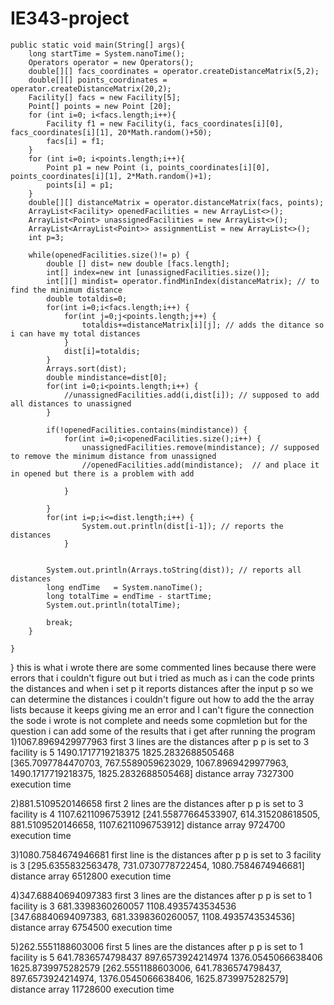 # IE343-project
	public static void main(String[] args){
		long startTime = System.nanoTime();
		Operators operator = new Operators();
		double[][] facs_coordinates = operator.createDistanceMatrix(5,2);
		double[][] points_coordinates = operator.createDistanceMatrix(20,2);
		Facility[] facs = new Facility[5];
		Point[] points = new Point [20];
		for (int i=0; i<facs.length;i++){
			Facility f1 = new Facility(i, facs_coordinates[i][0], facs_coordinates[i][1], 20*Math.random()+50);
			facs[i] = f1;
		}
		for (int i=0; i<points.length;i++){
			Point p1 = new Point (i, points_coordinates[i][0], points_coordinates[i][1], 2*Math.random()+1);
			points[i] = p1;
		}
		double[][] distanceMatrix = operator.distanceMatrix(facs, points);
		ArrayList<Facility> openedFacilities = new ArrayList<>();
		ArrayList<Point> unassignedFacilities = new ArrayList<>();
		ArrayList<ArrayList<Point>> assignmentList = new ArrayList<>();
		int p=3;

		while(openedFacilities.size()!= p) { 
			double [] dist= new double [facs.length];
			int[] index=new int [unassignedFacilities.size()];
			int[][] mindist= operator.findMinIndex(distanceMatrix); // to find the minimum distance 
			double totaldis=0;
			for(int i=0;i<facs.length;i++) {
				for(int j=0;j<points.length;j++) {
					totaldis+=distanceMatrix[i][j]; // adds the ditance so i can have my total distances
				}
				dist[i]=totaldis;
			}
			Arrays.sort(dist);
			double mindistance=dist[0];
			for(int i=0;i<points.length;i++) {
				//unassignedFacilities.add(i,dist[i]); // supposed to add all distances to unassigned
			}

			if(!openedFacilities.contains(mindistance)) {
				for(int i=0;i<openedFacilities.size();i++) {
					unassignedFacilities.remove(mindistance); // supposed to remove the minimum distance from unassigned
					//openedFacilities.add(mindistance);  // and place it in opened but there is a problem with add

				}

			}
			for(int i=p;i<=dist.length;i++) {
					System.out.println(dist[i-1]); // reports the distances 
				}
				
			
			System.out.println(Arrays.toString(dist)); // reports all distances
			long endTime   = System.nanoTime();
			long totalTime = endTime - startTime;
			System.out.println(totalTime);
			
			break;
		}

	}

}
this is what i wrote there are some commented lines because there were errors that i couldn't figure out but i tried as much as i can
the code prints the distances and when i set p it reports distances after the input p so we can determine the distances
i couldn't figure out how to add the the array lists because it keeps giving me an error and I can't figure the connection 
the sode i wrote is not complete and needs some copmletion but for the question i can add some of the results that i get after running the program
1)1067.8969429977963  first 3 lines are the distances after p p is set to 3 facility is 5
1490.1717719218375
1825.2832688505468
[365.7097784470703, 767.5589059623029, 1067.8969429977963, 1490.1717719218375, 1825.2832688505468] distance array
7327300 execution time

2)881.5109520146658 first 2 lines are the distances after p p is set to 3 facility is 4
1107.6211096753912
[241.55877664533907, 614.315208618505, 881.5109520146658, 1107.6211096753912] distance array
9724700 execution time

3)1080.7584674946681 first line is the distances after p p is set to 3 facility is 3
[295.6355832563478, 731.0730778722454, 1080.7584674946681] distance array
6512800 execution time

4)347.68840694097383 first 3 lines are the distances after p p is set to 1 facility is 3
681.3398360260057
1108.4935743534536
[347.68840694097383, 681.3398360260057, 1108.4935743534536] distance array 
6754500 execution time

5)262.5551188603006 first 5 lines are the distances after p p is set to 1 facility is 5
641.7836574798437
897.6573924214974
1376.0545066638406
1625.8739975282579
[262.5551188603006, 641.7836574798437, 897.6573924214974, 1376.0545066638406, 1625.8739975282579] distance array
11728600 execution time






